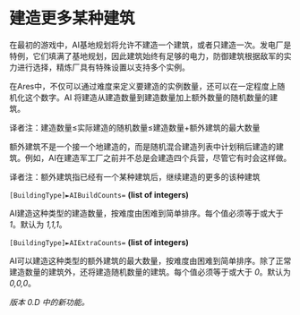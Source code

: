 # 建造更多某种建筑

在最初的游戏中，AI基地规划将允许不建造一个建筑，或者只建造一次。发电厂是特例，它们填满了基地规划，因此建筑始终有足够的电力，防御建筑根据敌军的实力进行选择，精炼厂具有特殊设置以支持多个实例。

在Ares中，不仅可以通过难度来定义要建造的实例数量，还可以在一定程度上随机化这个数字。AI 将建造从建造数量到建造数量加上额外数量的随机数量的建筑。

译者注：建造数量≤实际建造的随机数量≤建造数量+额外建筑的最大数量

额外建筑不是一个接一个地建造的，而是随机混合建造列表中计划稍后建造的建筑。例如，AI在建造军工厂之前并不总是会建造四个兵营，尽管它有时会这样做。

译者注：额外建筑指已经有一个某种建筑后，继续建造的更多的该种建筑

`[BuildingType]►AIBuildCounts=` **(list of integers)**

AI建造这种类型的建造数量，按难度由困难到简单排序。每个值必须等于或大于 *1*。默认为 *1,1,1*。

`[BuildingType]►AIExtraCounts=` **(list of integers)**

AI可以建造这种类型的额外建筑的最大数量，按难度由困难到简单排序。除了正常建造数量的建筑外，还将建造随机数量的建筑。每个值必须等于或大于 *0*。默认为 *0,0,0*。

*版本 0.D 中的新功能。*